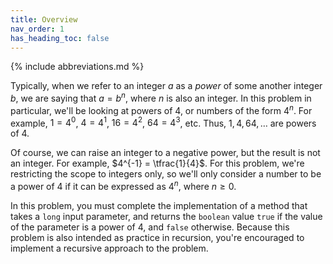 ```yaml
---
title: Overview
nav_order: 1
has_heading_toc: false
---
```


{% include abbreviations.md %}

Typically, when we refer to an integer $a$ as a _power_ of some another integer $b$, we are saying that $a = b^n$, where $n$ is also an integer. In this problem in particular, we'll be looking at powers of $4$, or numbers of the form $4^n$. For example, $1 = 4^0$, $4 = 4^1$, $16 = 4^2$, $64 = 4^3$, etc. Thus, $1, 4, 64, \ldots$ are powers of $4$.

Of course, we can raise an integer to a negative power, but the result is not an integer. For example, $4^{-1} = \tfrac{1}{4}$. For this problem, we're restricting the scope to integers only, so we'll only consider a number to be a power of $4$ if it can be expressed as $4^n$, where $n \ge 0$. 

In this problem, you must complete the implementation of a method that takes a `long` input parameter, and returns the `boolean` value `true` if the value of the parameter is a power of $4$, and `false` otherwise. Because this problem is also intended as practice in recursion, you're encouraged to implement a recursive approach to the problem.